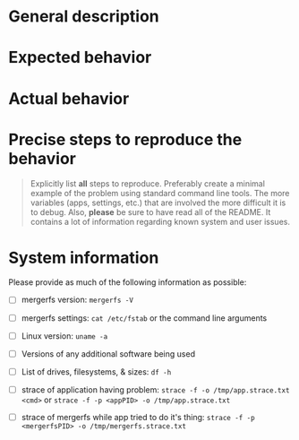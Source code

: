 General description
===================



Expected behavior
=================



Actual behavior
===============



**Precise** steps to reproduce the behavior
===========================================

> Explicitly list **all** steps to reproduce. Preferably create a minimal example of the problem using standard command line tools. The more variables (apps, settings, etc.) that are involved the more difficult it is to debug. Also, **please** be sure to have read all of the README. It contains a lot of information regarding known system and user issues.



System information
==================
Please provide as much of the following information as possible:

* [ ] mergerfs version: `mergerfs -V`
* [ ] mergerfs settings: `cat /etc/fstab` or the command line arguments
* [ ] Linux version: `uname -a`
* [ ] Versions of any additional software being used
* [ ] List of drives, filesystems, & sizes: `df -h`
* [ ] strace of application having problem: `strace -f -o /tmp/app.strace.txt <cmd>` or `strace -f -p <appPID> -o /tmp/app.strace.txt`
* [ ] strace of mergerfs while app tried to do it's thing: `strace -f -p <mergerfsPID> -o /tmp/mergerfs.strace.txt`

